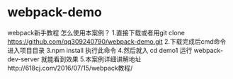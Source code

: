 # webpack-demo
webpack新手教程
怎么使用本案例？
1.直接下载或者用git clone https://github.com/qq309240790/webpack-demo.git
2.下载完成后cmd命令进入项目目录
3.npm install 执行此命令
4.然后就入  cd demo1 运行 webpack-dev-server  就能看到效果
5.本案例详细讲解地址http://618cj.com/2016/07/15/webpack教程/
